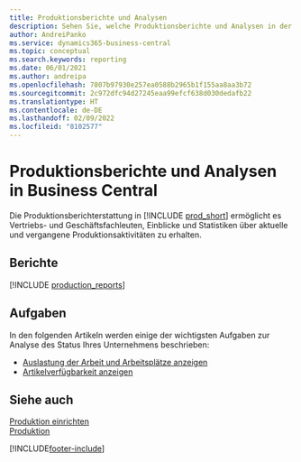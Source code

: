 ```yaml
---
title: Produktionsberichte und Analysen
description: Sehen Sie, welche Produktionsberichte und Analysen in der Standardversion von Business Central verfügbar sind, damit Sie Ihr Unternehmen im Auge behalten können.
author: AndreiPanko
ms.service: dynamics365-business-central
ms.topic: conceptual
ms.search.keywords: reporting
ms.date: 06/01/2021
ms.author: andreipa
ms.openlocfilehash: 7807b97930e257ea0588b2965b1f155aa8aa3b72
ms.sourcegitcommit: 2c972dfc94d27245eaa99efcf638d030dedafb22
ms.translationtype: HT
ms.contentlocale: de-DE
ms.lasthandoff: 02/09/2022
ms.locfileid: "8102577"
---
```

# <a name="production-reports-and-analytics-in-business-central"></a>Produktionsberichte und Analysen in Business Central

Die Produktionsberichterstattung in [!INCLUDE [prod_short](includes/prod_short.md)] ermöglicht es Vertriebs- und Geschäftsfachleuten, Einblicke und Statistiken über aktuelle und vergangene Produktionsaktivitäten zu erhalten.  

## <a name="reports"></a>Berichte
[!INCLUDE [production_reports](includes/production-reports-include.md)]

## <a name="tasks"></a>Aufgaben

In den folgenden Artikeln werden einige der wichtigsten Aufgaben zur Analyse des Status Ihres Unternehmens beschrieben:

* [Auslastung der Arbeit und Arbeitsplätze anzeigen](production-how-to-view-the-load-on-work-centers.md)  
* [Artikelverfügbarkeit anzeigen](inventory-how-availability-overview.md)

## <a name="see-also"></a>Siehe auch

[Produktion einrichten](production-configure-production-processes.md)  
[Produktion](production-manage-manufacturing.md)  

[!INCLUDE[footer-include](includes/footer-banner.md)]
